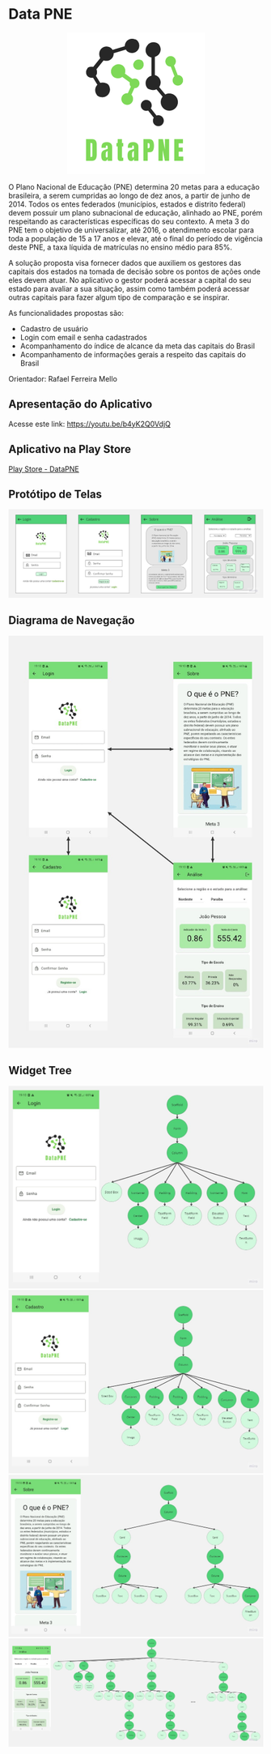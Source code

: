 # Data PNE

<div align="center">

![alt text](https://github.com/ingridalmeidas/data-pne/blob/master/assets/images/logo.png)

</div>

O Plano Nacional de Educação (PNE) determina 20 metas para a educação brasileira, a serem cumpridas ao longo de dez anos, a partir de junho de 2014. Todos os entes federados (municípios, estados e distrito federal) devem possuir um plano subnacional de educação, alinhado ao PNE, porém respeitando as características específicas do seu contexto. A meta 3 do PNE tem o objetivo de universalizar, até 2016, o atendimento escolar para toda a população de 15 a 17 anos e elevar, até o final do período de vigência deste PNE, a taxa líquida de matrículas no ensino médio para 85%.

A solução proposta visa fornecer dados que auxiliem os gestores das capitais dos estados na tomada de decisão sobre os pontos de ações onde eles devem atuar. No aplicativo o gestor poderá acessar a capital do seu estado para avaliar a sua situação, assim como também poderá acessar outras capitais para fazer algum tipo de comparação e se inspirar.

As funcionalidades propostas são:
- Cadastro de usuário
- Login com email e senha cadastrados
- Acompanhamento do índice de alcance da meta das capitais do Brasil
- Acompanhamento de informações gerais a respeito das capitais do Brasil

Orientador: Rafael Ferreira Mello

## Apresentação do Aplicativo
Acesse este link: https://youtu.be/b4yK2Q0VdjQ

## Aplicativo na Play Store
[Play Store - DataPNE](https://play.google.com/apps/internaltest/4701066629246416879)

## Protótipo de Telas
![alt text](https://github.com/ingridalmeidas/data-pne/blob/master/entregaveis/prototipo_de_telas.jpg)

## Diagrama de Navegação
![alt text](https://github.com/ingridalmeidas/data-pne/blob/master/entregaveis/diagrama_de_navegacao.jpg)

## Widget Tree
![alt text](https://github.com/ingridalmeidas/data-pne/blob/master/entregaveis/screen_login.jpg)
![alt text](https://github.com/ingridalmeidas/data-pne/blob/master/entregaveis/screen_cadastro.jpg)
![alt text](https://github.com/ingridalmeidas/data-pne/blob/master/entregaveis/screen_sobre.jpg)
![alt text](https://github.com/ingridalmeidas/data-pne/blob/master/entregaveis/screen_analise.jpg)